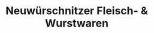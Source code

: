 ---
title: "Neuwürschnitzer Fleisch- & Wurstwaren"
url: /thalheim-erzgebirge/neuwuerschnitzer-fleisch-und-wurstwaren/
shop: Metzgerei
---